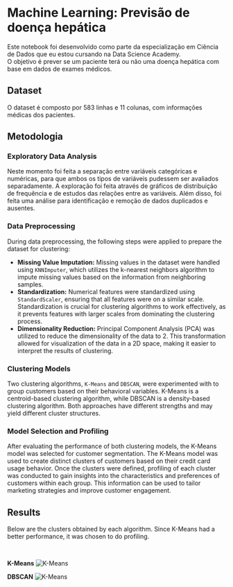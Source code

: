 <!DOCTYPE html>
<html>
		
<body>

<h1>Machine Learning: Previsão de doença hepática</h1>
Este notebook foi desenvolvido como parte da especialização em Ciência de Dados que eu estou cursando na Data Science Academy.<br>
O objetivo é prever se um paciente terá ou não uma doença hepática com base em dados de exames médicos.<br>

<h2>Dataset</h2>
O dataset é composto por 583 linhas e 11 colunas, com informações médicas dos pacientes.

<h2>Metodologia</h2>

<h3>Exploratory Data Analysis</h3>
Neste momento foi feita a separação entre variáveis categóricas e numéricas, para que ambos os tipos de variáveis pudessem ser avaliados separadamente. A exploração foi feita através de gráficos de distribuição de frequência e de estudos das relações entre as variáveis. Além disso, foi feita uma análise para identificação e remoção de dados duplicados e ausentes.

<h3>Data Preprocessing</h3>
During data preprocessing, the following steps were applied to prepare the dataset for clustering:
<ul>
	<li><b>Missing Value Imputation:</b> Missing values in the dataset were handled using <code>KNNImputer</code>, which utilizes the k-nearest neighbors algorithm to impute missing values based on the information from neighboring samples.</li>
	<li><b>Standardization:</b> Numerical features were standardized using <code>StandardScaler</code>, ensuring that all features were on a similar scale. Standardization is crucial for clustering algorithms to work effectively, as it prevents features with larger scales from dominating the clustering process.</li>
  <li><b>Dimensionality Reduction:</b> Principal Component Analysis (PCA) was utilized to reduce the dimensionality of the data to 2. This transformation allowed for visualization of the data in a 2D space, making it easier to interpret the results of clustering.</li>
</ul>

<h3>Clustering Models</h3>
Two clustering algorithms, <code>K-Means</code> and <code>DBSCAN</code>, were experimented with to group customers based on their behavioral variables. K-Means is a centroid-based clustering algorithm, while DBSCAN is a density-based clustering algorithm. Both approaches have different strengths and may yield different cluster structures.

<h3>Model Selection and Profiling</h3>
After evaluating the performance of both clustering models, the K-Means model was selected for customer segmentation. The K-Means model was used to create distinct clusters of customers based on their credit card usage behavior. Once the clusters were defined, profiling of each cluster was conducted to gain insights into the characteristics and preferences of customers within each group. This information can be used to tailor marketing strategies and improve customer engagement.

<h2>Results</h2>
<p>Below are the clusters obtained by each algorithm. Since K-Means had a better performance, it was chosen to do profiling.</p><br>

<b>K-Means</b>
![K-Means](kmeans_clusters.png)

<b>DBSCAN</b>
![K-Means](dbscan_clusters.png)

</body>
</html>
